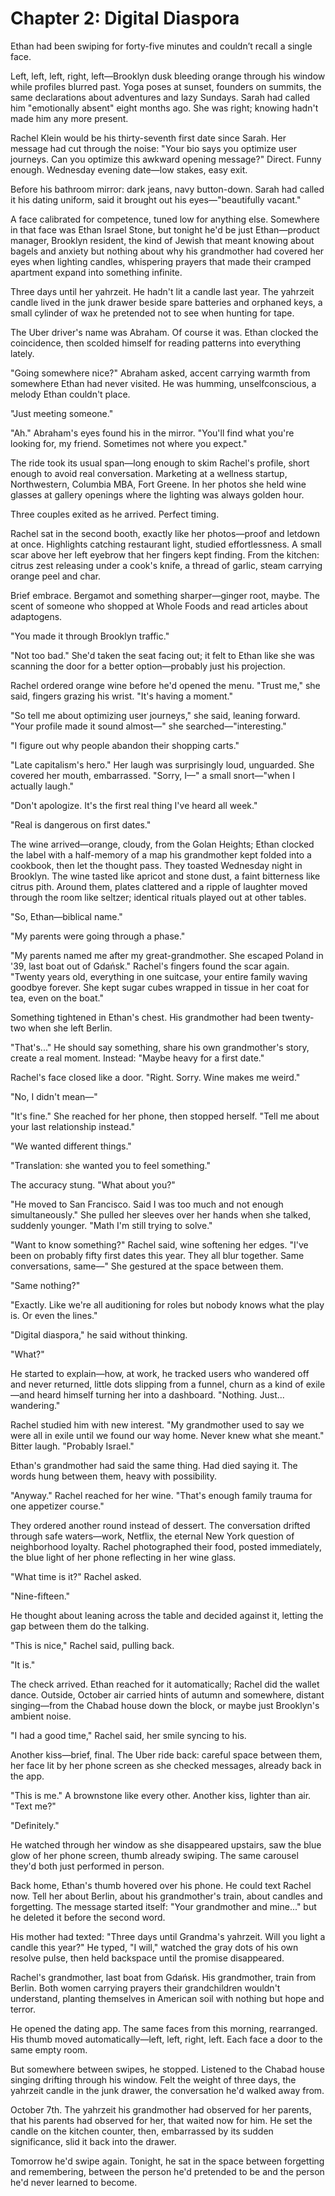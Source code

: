 # Chapter 2: Digital Diaspora

Ethan had been swiping for forty-five minutes and couldn’t recall a single face.

Left, left, left, right, left—Brooklyn dusk bleeding orange through his window while profiles blurred past. Yoga poses at sunset, founders on summits, the same declarations about adventures and lazy Sundays. Sarah had called him "emotionally absent" eight months ago. She was right; knowing hadn't made him any more present.

Rachel Klein would be his thirty-seventh first date since Sarah. Her message had cut through the noise: "Your bio says you optimize user journeys. Can you optimize this awkward opening message?" Direct. Funny enough. Wednesday evening date—low stakes, easy exit.

Before his bathroom mirror: dark jeans, navy button-down. Sarah had called it his dating uniform, said it brought out his eyes—"beautifully vacant."

A face calibrated for competence, tuned low for anything else. Somewhere in that face was Ethan Israel Stone, but tonight he'd be just Ethan—product manager, Brooklyn resident, the kind of Jewish that meant knowing about bagels and anxiety but nothing about why his grandmother had covered her eyes when lighting candles, whispering prayers that made their cramped apartment expand into something infinite.

Three days until her yahrzeit. He hadn't lit a candle last year.
The yahrzeit candle lived in the junk drawer beside spare batteries and orphaned keys, a small cylinder of wax he pretended not to see when hunting for tape.

The Uber driver's name was Abraham. Of course it was. Ethan clocked the coincidence, then scolded himself for reading patterns into everything lately.

"Going somewhere nice?" Abraham asked, accent carrying warmth from somewhere Ethan had never visited. He was humming, unselfconscious, a melody Ethan couldn't place.

"Just meeting someone."

"Ah." Abraham's eyes found his in the mirror. "You'll find what you're looking for, my friend. Sometimes not where you expect."

The ride took its usual span—long enough to skim Rachel's profile, short enough to avoid real conversation. Marketing at a wellness startup, Northwestern, Columbia MBA, Fort Greene. In her photos she held wine glasses at gallery openings where the lighting was always golden hour.

Three couples exited as he arrived. Perfect timing.

Rachel sat in the second booth, exactly like her photos—proof and letdown at once. Highlights catching restaurant light, studied effortlessness. A small scar above her left eyebrow that her fingers kept finding.
From the kitchen: citrus zest releasing under a cook's knife, a thread of garlic, steam carrying orange peel and char.

Brief embrace. Bergamot and something sharper—ginger root, maybe. The scent of someone who shopped at Whole Foods and read articles about adaptogens.

"You made it through Brooklyn traffic."

"Not too bad." She'd taken the seat facing out; it felt to Ethan like she was scanning the door for a better option—probably just his projection.

Rachel ordered orange wine before he'd opened the menu. "Trust me," she said, fingers grazing his wrist. "It's having a moment."

"So tell me about optimizing user journeys," she said, leaning forward. "Your profile made it sound almost—" she searched—"interesting."

"I figure out why people abandon their shopping carts."

"Late capitalism's hero." Her laugh was surprisingly loud, unguarded. She covered her mouth, embarrassed. "Sorry, I—" a small snort—"when I actually laugh."

"Don't apologize. It's the first real thing I've heard all week."

"Real is dangerous on first dates."

The wine arrived—orange, cloudy, from the Golan Heights; Ethan clocked the label with a half-memory of a map his grandmother kept folded into a cookbook, then let the thought pass. They toasted Wednesday night in Brooklyn. The wine tasted like apricot and stone dust, a faint bitterness like citrus pith. Around them, plates clattered and a ripple of laughter moved through the room like seltzer; identical rituals played out at other tables.

"So, Ethan—biblical name."

"My parents were going through a phase."

"My parents named me after my great-grandmother. She escaped Poland in '39, last boat out of Gdańsk." Rachel's fingers found the scar again. "Twenty years old, everything in one suitcase, your entire family waving goodbye forever. She kept sugar cubes wrapped in tissue in her coat for tea, even on the boat."

Something tightened in Ethan's chest. His grandmother had been twenty-two when she left Berlin.

"That's..." He should say something, share his own grandmother's story, create a real moment. Instead: "Maybe heavy for a first date."

Rachel's face closed like a door. "Right. Sorry. Wine makes me weird."

"No, I didn't mean—"

"It's fine." She reached for her phone, then stopped herself. "Tell me about your last relationship instead."

"We wanted different things."

"Translation: she wanted you to feel something."

The accuracy stung. "What about you?"

"He moved to San Francisco. Said I was too much and not enough simultaneously." She pulled her sleeves over her hands when she talked, suddenly younger. "Math I'm still trying to solve."

"Want to know something?" Rachel said, wine softening her edges. "I've been on probably fifty first dates this year. They all blur together. Same conversations, same—" She gestured at the space between them.

"Same nothing?"

"Exactly. Like we're all auditioning for roles but nobody knows what the play is. Or even the lines."

"Digital diaspora," he said without thinking.

"What?"

He started to explain—how, at work, he tracked users who wandered off and never returned, little dots slipping from a funnel, churn as a kind of exile—and heard himself turning her into a dashboard. "Nothing. Just... wandering."

Rachel studied him with new interest. "My grandmother used to say we were all in exile until we found our way home. Never knew what she meant." Bitter laugh. "Probably Israel."

Ethan's grandmother had said the same thing. Had died saying it. The words hung between them, heavy with possibility.

"Anyway." Rachel reached for her wine. "That's enough family trauma for one appetizer course."

They ordered another round instead of dessert. The conversation drifted through safe waters—work, Netflix, the eternal New York question of neighborhood loyalty. Rachel photographed their food, posted immediately, the blue light of her phone reflecting in her wine glass.

"What time is it?" Rachel asked.

"Nine-fifteen."

He thought about leaning across the table and decided against it, letting the gap between them do the talking.

"This is nice," Rachel said, pulling back.

"It is."

The check arrived. Ethan reached for it automatically; Rachel did the wallet dance. Outside, October air carried hints of autumn and somewhere, distant singing—from the Chabad house down the block, or maybe just Brooklyn's ambient noise.

"I had a good time," Rachel said, her smile syncing to his.

Another kiss—brief, final. The Uber ride back: careful space between them, her face lit by her phone screen as she checked messages, already back in the app.

"This is me." A brownstone like every other. Another kiss, lighter than air. "Text me?"

"Definitely."

He watched through her window as she disappeared upstairs, saw the blue glow of her phone screen, thumb already swiping. The same carousel they'd both just performed in person.

Back home, Ethan's thumb hovered over his phone. He could text Rachel now. Tell her about Berlin, about his grandmother's train, about candles and forgetting. The message started itself: "Your grandmother and mine..." but he deleted it before the second word.

His mother had texted: "Three days until Grandma's yahrzeit. Will you light a candle this year?" He typed, "I will," watched the gray dots of his own resolve pulse, then held backspace until the promise disappeared.

Rachel's grandmother, last boat from Gdańsk. His grandmother, train from Berlin. Both women carrying prayers their grandchildren wouldn't understand, planting themselves in American soil with nothing but hope and terror.

He opened the dating app. The same faces from this morning, rearranged. His thumb moved automatically—left, left, right, left. Each face a door to the same empty room.

But somewhere between swipes, he stopped. Listened to the Chabad house singing drifting through his window. Felt the weight of three days, the yahrzeit candle in the junk drawer, the conversation he'd walked away from.

October 7th. The yahrzeit his grandmother had observed for her parents, that his parents had observed for her, that waited now for him. He set the candle on the kitchen counter, then, embarrassed by its sudden significance, slid it back into the drawer.

Tomorrow he'd swipe again. Tonight, he sat in the space between forgetting and remembering, between the person he'd pretended to be and the person he'd never learned to become.
